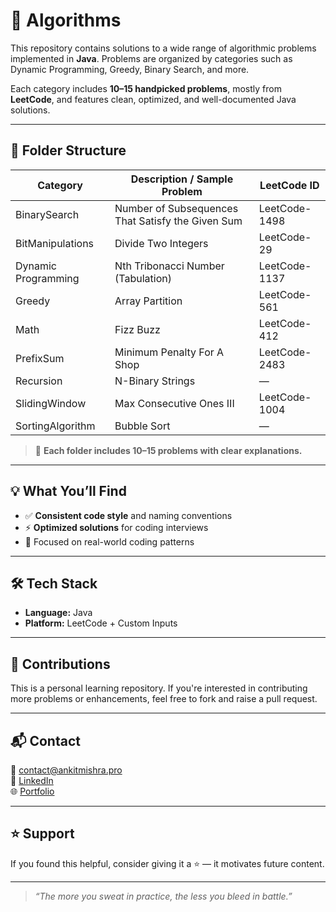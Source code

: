 # 🧠 Algorithms

This repository contains solutions to a wide range of algorithmic problems implemented in **Java**. Problems are organized by categories such as Dynamic Programming, Greedy, Binary Search, and more.

Each category includes **10–15 handpicked problems**, mostly from **LeetCode**, and features clean, optimized, and well-documented Java solutions.

---

## 📂 Folder Structure

| Category                   | Description / Sample Problem                        | LeetCode ID     |
|---------------------------|-----------------------------------------------------|-----------------|
| BinarySearch              | Number of Subsequences That Satisfy the Given Sum   | LeetCode-1498   |
| BitManipulations          | Divide Two Integers                                 | LeetCode-29     |
| Dynamic Programming       | Nth Tribonacci Number (Tabulation)                  | LeetCode-1137   |
| Greedy                    | Array Partition                                     | LeetCode-561    |
| Math                      | Fizz Buzz                                           | LeetCode-412    |
| PrefixSum                 | Minimum Penalty For A Shop                          | LeetCode-2483   |
| Recursion                 | N-Binary Strings                                    | —               |
| SlidingWindow             | Max Consecutive Ones III                            | LeetCode-1004   |
| SortingAlgorithm          | Bubble Sort                                         | —               |

> 🧩 **Each folder includes 10–15 problems with clear explanations.**

---

## 💡 What You’ll Find

- ✅ **Consistent code style** and naming conventions
- ⚡ **Optimized solutions** for coding interviews
- 🧪 Focused on real-world coding patterns

---

## 🛠️ Tech Stack

- **Language:** Java
- **Platform:** LeetCode + Custom Inputs

---

## 🤝 Contributions

This is a personal learning repository. If you're interested in contributing more problems or enhancements, feel free to fork and raise a pull request.

---

## 📬 Contact

📧 contact@ankitmishra.pro  
🔗 [LinkedIn](https://www.linkedin.com/in/ankitmishra-pro)  
🌐 [Portfolio](https://ankitmishra.pro)

---

## ⭐️ Support

If you found this helpful, consider giving it a ⭐️ — it motivates future content.

---

> _“The more you sweat in practice, the less you bleed in battle.”_
